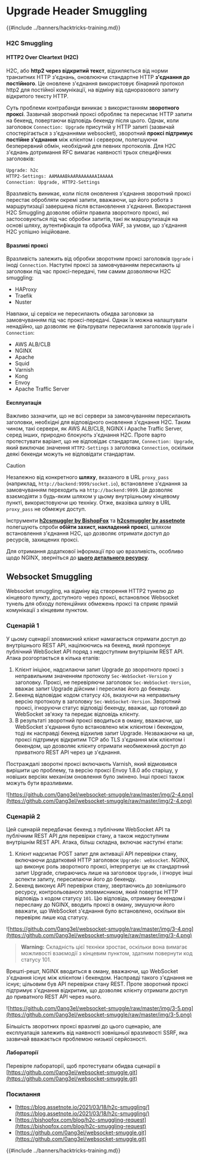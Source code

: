 # Upgrade Header Smuggling

{{#include ../banners/hacktricks-training.md}}

### H2C Smuggling <a href="#http2-over-cleartext-h2c" id="http2-over-cleartext-h2c"></a>

#### HTTP2 Over Cleartext (H2C) <a href="#http2-over-cleartext-h2c" id="http2-over-cleartext-h2c"></a>

H2C, або **http2 через відкритий текст**, відхиляється від норми транзитних HTTP з'єднань, оновлюючи стандартне HTTP **з'єднання до постійного**. Це оновлене з'єднання використовує бінарний протокол http2 для постійної комунікації, на відміну від одноразового запиту відкритого тексту HTTP.

Суть проблеми контрабанди виникає з використанням **зворотного проксі**. Зазвичай зворотний проксі обробляє та пересилає HTTP запити на бекенд, повертаючи відповідь бекенду після цього. Однак, коли заголовок `Connection: Upgrade` присутній у HTTP запиті (зазвичай спостерігається з з'єднаннями websocket), зворотний **проксі підтримує постійне з'єднання** між клієнтом і сервером, полегшуючи безперервний обмін, необхідний для певних протоколів. Для H2C з'єднань дотримання RFC вимагає наявності трьох специфічних заголовків:
```
Upgrade: h2c
HTTP2-Settings: AAMAAABkAARAAAAAAAIAAAAA
Connection: Upgrade, HTTP2-Settings
```
Вразливість виникає, коли після оновлення з'єднання зворотний проксі перестає обробляти окремі запити, вважаючи, що його робота з маршрутизації завершена після встановлення з'єднання. Використання H2C Smuggling дозволяє обійти правила зворотного проксі, які застосовуються під час обробки запитів, такі як маршрутизація на основі шляху, аутентифікація та обробка WAF, за умови, що з'єднання H2C успішно ініційоване.

#### Вразливі проксі <a href="#exploitation" id="exploitation"></a>

Вразливість залежить від обробки зворотним проксі заголовків `Upgrade` і іноді `Connection`. Наступні проксі за замовчуванням пересилають ці заголовки під час проксі-передачі, тим самим дозволяючи H2C smuggling:

- HAProxy
- Traefik
- Nuster

Навпаки, ці сервіси не пересилають обидва заголовки за замовчуванням під час проксі-передачі. Однак їх можна налаштувати ненадійно, що дозволяє не фільтрувати пересилання заголовків `Upgrade` і `Connection`:

- AWS ALB/CLB
- NGINX
- Apache
- Squid
- Varnish
- Kong
- Envoy
- Apache Traffic Server

#### Експлуатація <a href="#exploitation" id="exploitation"></a>

Важливо зазначити, що не всі сервери за замовчуванням пересилають заголовки, необхідні для відповідного оновлення з'єднання H2C. Таким чином, такі сервери, як AWS ALB/CLB, NGINX і Apache Traffic Server, серед інших, природно блокують з'єднання H2C. Проте варто протестувати варіант, що не відповідає стандартам, `Connection: Upgrade`, який виключає значення `HTTP2-Settings` з заголовка `Connection`, оскільки деякі бекенди можуть не відповідати стандартам.

> [!CAUTION]
> Незалежно від конкретного **шляху**, вказаного в URL `proxy_pass` (наприклад, `http://backend:9999/socket.io`), встановлене з'єднання за замовчуванням переходить на `http://backend:9999`. Це дозволяє взаємодіяти з будь-яким шляхом у цьому внутрішньому кінцевому пункті, використовуючи цю техніку. Отже, вказівка шляху в URL `proxy_pass` не обмежує доступ.

Інструменти [**h2csmuggler by BishopFox**](https://github.com/BishopFox/h2csmuggler) та [**h2csmuggler by assetnote**](https://github.com/assetnote/h2csmuggler) полегшують спроби **обійти захист, накладений проксі**, шляхом встановлення з'єднання H2C, що дозволяє отримати доступ до ресурсів, захищених проксі.

Для отримання додаткової інформації про цю вразливість, особливо щодо NGINX, зверніться до [**цього детального ресурсу**](../network-services-pentesting/pentesting-web/nginx.md#proxy_set_header-upgrade-and-connection).

## Websocket Smuggling

Websocket smuggling, на відміну від створення HTTP2 тунелю до кінцевого пункту, доступного через проксі, встановлює Websocket тунель для обходу потенційних обмежень проксі та сприяє прямій комунікації з кінцевим пунктом.

### Сценарій 1

У цьому сценарії зловмисний клієнт намагається отримати доступ до внутрішнього REST API, націлюючись на бекенд, який пропонує публічний WebSocket API поряд з недоступним внутрішнім REST API. Атака розгортається в кілька етапів:

1. Клієнт ініціює, надсилаючи запит Upgrade до зворотного проксі з неправильним значенням протоколу `Sec-WebSocket-Version` у заголовку. Проксі, не перевіряючи заголовок `Sec-WebSocket-Version`, вважає запит Upgrade дійсним і пересилає його до бекенду.
2. Бекенд відповідає кодом статусу `426`, вказуючи на неправильну версію протоколу в заголовку `Sec-WebSocket-Version`. Зворотний проксі, ігноруючи статус відповіді бекенду, вважає, що готовий до WebSocket зв'язку та передає відповідь клієнту.
3. В результаті зворотний проксі вводиться в оману, вважаючи, що WebSocket з'єднання було встановлено між клієнтом і бекендом, тоді як насправді бекенд відхилив запит Upgrade. Незважаючи на це, проксі підтримує відкритим TCP або TLS з'єднання між клієнтом і бекендом, що дозволяє клієнту отримати необмежений доступ до приватного REST API через це з'єднання.

Постраждалі зворотні проксі включають Varnish, який відмовився вирішити цю проблему, та версію проксі Envoy 1.8.0 або старішу, у новіших версіях механізм оновлення було змінено. Інші проксі також можуть бути вразливими.

![https://github.com/0ang3el/websocket-smuggle/raw/master/img/2-4.png](https://github.com/0ang3el/websocket-smuggle/raw/master/img/2-4.png)

### Сценарій 2

Цей сценарій передбачає бекенд з публічним WebSocket API та публічним REST API для перевірки стану, а також недоступним внутрішнім REST API. Атака, більш складна, включає наступні етапи:

1. Клієнт надсилає POST запит для активації API перевірки стану, включаючи додатковий HTTP заголовок `Upgrade: websocket`. NGINX, що виконує роль зворотного проксі, інтерпретує це як стандартний запит Upgrade, спираючись лише на заголовок `Upgrade`, і ігнорує інші аспекти запиту, пересилаючи його до бекенду.
2. Бекенд виконує API перевірки стану, звертаючись до зовнішнього ресурсу, контрольованого зловмисником, який повертає HTTP відповідь з кодом статусу `101`. Цю відповідь, отриману бекендом і переслану до NGINX, вводить проксі в оману, змушуючи його вважати, що WebSocket з'єднання було встановлено, оскільки він перевіряє лише код статусу.

![https://github.com/0ang3el/websocket-smuggle/raw/master/img/3-4.png](https://github.com/0ang3el/websocket-smuggle/raw/master/img/3-4.png)

> **Warning:** Складність цієї техніки зростає, оскільки вона вимагає можливості взаємодії з кінцевим пунктом, здатним повернути код статусу 101.

Врешті-решт, NGINX вводиться в оману, вважаючи, що WebSocket з'єднання існує між клієнтом і бекендом. Насправді такого з'єднання не існує; цільовим був API перевірки стану REST. Проте зворотний проксі підтримує з'єднання відкритим, що дозволяє клієнту отримати доступ до приватного REST API через нього.

![https://github.com/0ang3el/websocket-smuggle/raw/master/img/3-5.png](https://github.com/0ang3el/websocket-smuggle/raw/master/img/3-5.png)

Більшість зворотних проксі вразливі до цього сценарію, але експлуатація залежить від наявності зовнішньої вразливості SSRF, яка зазвичай вважається проблемою низької серйозності.

#### Лабораторії

Перевірте лабораторії, щоб протестувати обидва сценарії в [https://github.com/0ang3el/websocket-smuggle.git](https://github.com/0ang3el/websocket-smuggle.git)

### Посилання

- [https://blog.assetnote.io/2021/03/18/h2c-smuggling/](https://blog.assetnote.io/2021/03/18/h2c-smuggling/)
- [https://bishopfox.com/blog/h2c-smuggling-request](https://bishopfox.com/blog/h2c-smuggling-request)
- [https://github.com/0ang3el/websocket-smuggle.git](https://github.com/0ang3el/websocket-smuggle.git)

{{#include ../banners/hacktricks-training.md}}
